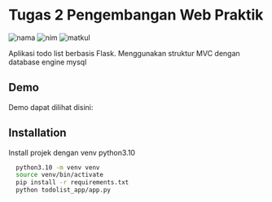 
# Tugas 2 Pengembangan Web Praktik

![nama](https://img.shields.io/badge/Nama-Muhammad%20Ali%20Pratama%20Putra-blue)
![nim](https://img.shields.io/badge/NIM-5220411416-lightgrey)
![matkul](https://img.shields.io/badge/Mata%20Kuliah-Pengembangan%20Web%20Praktik-lightgrey)

Aplikasi todo list berbasis Flask. Menggunakan struktur MVC dengan database engine mysql


## Demo

Demo dapat dilihat disini:


## Installation

Install projek dengan venv python3.10

```bash
  python3.10 -m venv venv
  source venv/bin/activate
  pip install -r requirements.txt
  python todolist_app/app.py
```

    